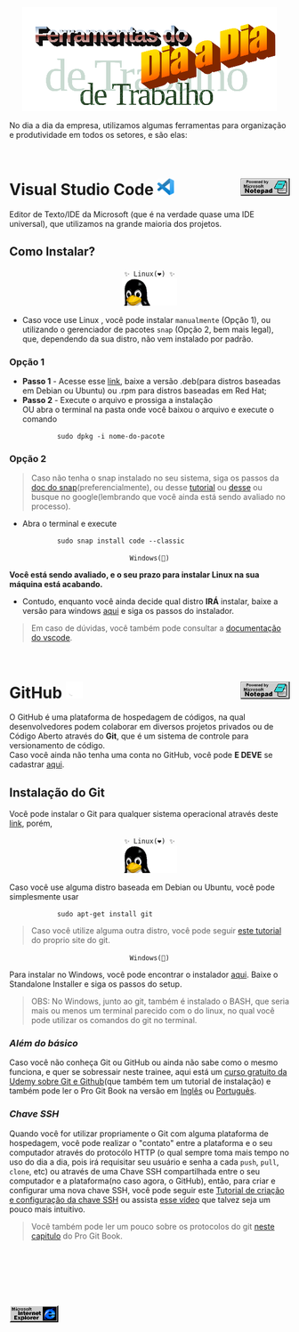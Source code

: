 <p align="center">
<img src="./img/wordart.png"/> 
</p>

No dia a dia da empresa, utilizamos algumas ferramentas para organização e produtividade em todos os setores, e são elas:

<br>

<p>
    <h1>Visual Studio Code 
        <img src="./img/vscode.png" width="30px">
        <img src="./img/notepad.gif" align="right"/>
    </h1>
</p>


Editor de Texto/IDE da Microsoft (que é na verdade quase uma IDE universal), que utilizamos na grande maioria dos projetos.

## Como Instalar?

<p align="center">
<code>✨ Linux(❤️) ✨</code><br>
<img src="./img/penguin-computing.gif" width="100px">
</p>


- Caso voce use Linux , você pode instalar `manualmente` (Opção 1), ou utilizando o gerenciador de pacotes `snap` (Opção 2, bem mais legal), que, dependendo da sua distro, não vem instalado por padrão.

### Opção 1 
- **Passo 1** - Acesse esse [link](https://code.visualstudio.com/download), baixe a versão .deb(para distros baseadas em Debian ou Ubuntu) ou .rpm para distros baseadas em Red Hat;
- **Passo 2** - Execute o arquivo e prossiga a instalação<br/> OU abra o terminal na pasta onde você baixou o arquivo e execute o comando 
```
            sudo dpkg -i nome-do-pacote
```

### Opção 2
> Caso não tenha o snap instalado no seu sistema, siga os passos da [doc do snap](https://snapcraft.io/docs/installing-snapd)(preferencialmente), ou desse [tutorial](https://guialinux.uniriotec.br/snap/) ou [desse](https://www.edivaldobrito.com.br/suporte-a-pacotes-snap-no-linux/) ou busque no google(lembrando que você ainda está sendo avaliado no processo).
- Abra o terminal e execute
```
            sudo snap install code --classic
```
<p align="center">
    <code>Windows(🤢)</code>
</p>

**Você está sendo avaliado, e o seu prazo para instalar Linux na sua máquina está acabando.**<br>
- Contudo, enquanto você ainda decide qual distro **IRÁ** instalar, baixe a versão para windows [aqui](https://code.visualstudio.com/Download) e siga os passos do instalador.

> Em caso de dúvidas, você também pode consultar a [documentação do vscode](https://code.visualstudio.com/docs).

<br>
<p>
    <h1>GitHub
        <img src="./img/github.png" width="30px">
        <img src="./img/notepad.gif" align="right"/>
    </h1>
</p>

O GitHub é uma plataforma de hospedagem de códigos, na qual desenvolvedores podem colaborar em diversos projetos privados ou de Código Aberto através do **Git**, que é um sistema de controle para versionamento de código. <br>
Caso você ainda não tenha uma conta no GitHub, você pode **E DEVE** se cadastrar [aqui](https://github.com/signup).

## Instalação do Git

Você pode instalar o Git para qualquer sistema operacional através deste [link](https://git-scm.com/downloads), porém,

<p align="center">
<code>✨ Linux(❤️) ✨</code><br>
<img src="./img/penguin-computing.gif" width="100px">
</p>

Caso você use alguma distro baseada em Debian ou Ubuntu, você pode simplesmente usar 
```
            sudo apt-get install git
```
>Caso você utilize alguma outra distro, você pode seguir [este tutorial](https://git-scm.com/download/linux) do proprio site do git.

<p align="center">
    <code>Windows(🤢)</code>
</p>

Para instalar no Windows, você pode encontrar o instalador [aqui](https://git-scm.com/download/win).
Baixe o Standalone Installer e siga os passos do setup.

>OBS: No Windows, junto ao git, também é instalado o BASH, que seria mais ou menos um terminal parecido com o do linux, no qual você pode utilizar os comandos do git no terminal.

### ***Além do básico***

Caso você não conheça Git ou GitHub ou ainda não sabe como o mesmo funciona, e quer se sobressair neste trainee, aqui está um [curso gratuito da Udemy sobre Git e Github](https://www.udemy.com/course/git-e-github/)(que também tem um tutorial de instalação) e também pode ler o Pro Git Book na versão em [Inglês](https://git-scm.com/book/en/v2) ou [Português](https://git-scm.com/book/pt-br/v2).

### ***Chave SSH***

Quando você for utilizar propriamente o Git com alguma plataforma de hospedagem, você pode realizar o "contato" entre a plataforma e o seu computador através do protocólo HTTP (o qual sempre toma mais tempo no uso do dia a dia, pois irá requisitar seu usuário e senha a cada `push`, `pull`, `clone`, etc) ou através de uma Chave SSH compartilhada entre o seu computador e a plataforma(no caso agora, o GitHub), então, para criar e configurar uma nova chave SSH, você pode seguir este [Tutorial de criação e configuração da chave SSH](https://docs.github.com/en/authentication/connecting-to-github-with-ssh/generating-a-new-ssh-key-and-adding-it-to-the-ssh-agent) ou assista [esse vídeo](https://www.youtube.com/watch?v=7YVQLZp1jb0) que talvez seja um pouco mais intuitivo.
>Você também pode ler um pouco sobre os protocolos do git [neste capitulo](https://git-scm.com/book/pt-br/v2/Git-on-the-Server-The-Protocols) do Pro Git Book.





<br><br><br><br><br><br>
<img src="./img/ie.gif">